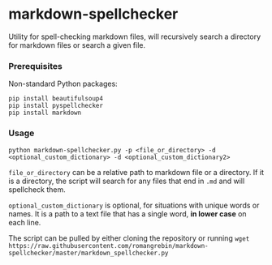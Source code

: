 # markdown-spellchecker
Utility for spell-checking markdown files, will recursively search a directory for markdown files or search a given file.

### Prerequisites
Non-standard Python packages:
```
pip install beautifulsoup4
pip install pyspellchecker
pip install markdown
```

### Usage

`python markdown-spellchecker.py -p <file_or_directory> -d <optional_custom_dictionary> -d <optional_custom_dictionary2>`

`file_or_directory` can be a relative path to markdown file or a directory. If it is a directory, the script will search for any files that end in `.md` and will spellcheck them.

`optional_custom_dictionary` is optional, for situations with unique words or names. It is a path to a text file that has a single word, <b>in lower case</b> on each line.

The script can be pulled by either cloning the repository or running `wget https://raw.githubusercontent.com/romangrebin/markdown-spellchecker/master/markdown_spellchecker.py`
